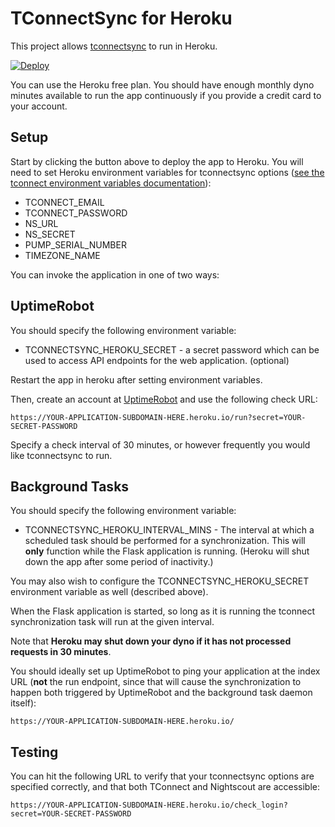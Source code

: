 # TConnectSync for Heroku

This project allows [tconnectsync][tconnectsync] to run in Heroku.

[![Deploy](https://www.herokucdn.com/deploy/button.svg)](https://heroku.com/deploy?template=https://github.com/jwoglom/tconnectsync-heroku)

You can use the Heroku free plan.
You should have enough monthly dyno minutes available to run the app continuously
if you provide a credit card to your account.

## Setup

Start by clicking the button above to deploy the app to Heroku.
You will need to set Heroku environment variables for tconnectsync options
([see the tconnect environment variables documentation][tconnect-installation]):

* TCONNECT_EMAIL
* TCONNECT_PASSWORD
* NS_URL
* NS_SECRET
* PUMP_SERIAL_NUMBER
* TIMEZONE_NAME

You can invoke the application in one of two ways:

## UptimeRobot
You should specify the following environment variable:

* TCONNECTSYNC_HEROKU_SECRET - a secret password which can be used to access
  API endpoints for the web application. (optional)

Restart the app in heroku after setting environment variables.

Then, create an account at [UptimeRobot][uptimerobot] and use the following
check URL:

```
https://YOUR-APPLICATION-SUBDOMAIN-HERE.heroku.io/run?secret=YOUR-SECRET-PASSWORD
```

Specify a check interval of 30 minutes, or however frequently you would like tconnectsync to run.


## Background Tasks
You should specify the following environment variable:

* TCONNECTSYNC_HEROKU_INTERVAL_MINS - The interval at which a scheduled task should
  be performed for a synchronization. This will **only** function while the Flask
  application is running. (Heroku will shut down the app after some period of
  inactivity.)

You may also wish to configure the TCONNECTSYNC_HEROKU_SECRET environment variable
as well (described above).

When the Flask application is started, so long as it is running the tconnect
synchronization task will run at the given interval.

Note that **Heroku may shut down your dyno if it has not processed requests in
30 minutes**.

You should ideally set up UptimeRobot to ping your application at the index URL
(**not** the run endpoint, since that will cause the synchronization to happen
both triggered by UptimeRobot and the background task daemon itself):

```
https://YOUR-APPLICATION-SUBDOMAIN-HERE.heroku.io/
```


## Testing

You can hit the following URL to verify that your tconnectsync options are
specified correctly, and that both TConnect and Nightscout are accessible:

```
https://YOUR-APPLICATION-SUBDOMAIN-HERE.heroku.io/check_login?secret=YOUR-SECRET-PASSWORD
```


[tconnectsync]: https://github.com/jwoglom/tconnectsync
[tconnect-installation]: https://github.com/jwoglom/tconnectsync#installation
[uptimerobot]: https://uptimerobot.com/
